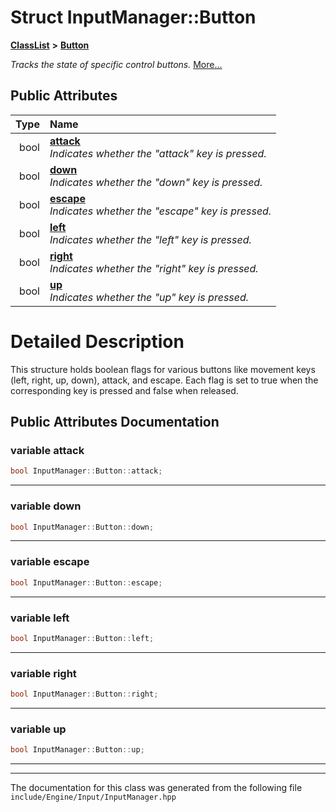 

# Struct InputManager::Button



[**ClassList**](annotated.md) **>** [**Button**](structInputManager_1_1Button.md)



_Tracks the state of specific control buttons._ [More...](#detailed-description)






















## Public Attributes

| Type | Name |
| ---: | :--- |
|  bool | [**attack**](#variable-attack)  <br>_Indicates whether the "attack" key is pressed._  |
|  bool | [**down**](#variable-down)  <br>_Indicates whether the "down" key is pressed._  |
|  bool | [**escape**](#variable-escape)  <br>_Indicates whether the "escape" key is pressed._  |
|  bool | [**left**](#variable-left)  <br>_Indicates whether the "left" key is pressed._  |
|  bool | [**right**](#variable-right)  <br>_Indicates whether the "right" key is pressed._  |
|  bool | [**up**](#variable-up)  <br>_Indicates whether the "up" key is pressed._  |












































# Detailed Description


This structure holds boolean flags for various buttons like movement keys (left, right, up, down), attack, and escape. Each flag is set to true when the corresponding key is pressed and false when released. 


    
## Public Attributes Documentation




### variable attack 

```C++
bool InputManager::Button::attack;
```




<hr>



### variable down 

```C++
bool InputManager::Button::down;
```




<hr>



### variable escape 

```C++
bool InputManager::Button::escape;
```




<hr>



### variable left 

```C++
bool InputManager::Button::left;
```




<hr>



### variable right 

```C++
bool InputManager::Button::right;
```




<hr>



### variable up 

```C++
bool InputManager::Button::up;
```




<hr>

------------------------------
The documentation for this class was generated from the following file `include/Engine/Input/InputManager.hpp`

